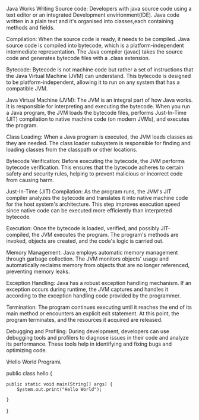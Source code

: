 Java Works
   Writing Source code:
   Developers with java source code using a text editor or an integrated Development envirionment(IDE).
   Java code written in a plain text and it's organised into classes,each containing methods and fields.

   Compilation:
   When the source code is ready, it needs to be compiled. Java source code is compiled into bytecode, which is a platform-independent intermediate representation. The Java compiler (javac) takes the source code and generates bytecode files with a .class extension.

   Bytecode:
   Bytecode is not machine code but rather a set of instructions that the Java Virtual Machine (JVM) can understand. This bytecode is designed to be platform-independent, allowing it to run on any system that has a compatible JVM.

   Java Virtual Machine (JVM):
   The JVM is an integral part of how Java works. It is responsible for interpreting and executing the bytecode. When you run a Java program, the JVM loads the bytecode files, performs Just-In-Time (JIT) compilation to native machine code (on modern JVMs), and executes the program.

   Class Loading:
   When a Java program is executed, the JVM loads classes as they are needed. The class loader subsystem is responsible for finding and loading classes from the classpath or other locations.

   Bytecode Verification:
   Before executing the bytecode, the JVM performs bytecode verification. This ensures that the bytecode adheres to certain safety and security rules, helping to prevent malicious or incorrect code from causing harm.

   Just-In-Time (JIT) Compilation:
   As the program runs, the JVM's JIT compiler analyzes the bytecode and translates it into native machine code for the host system's architecture. This step improves execution speed since native code can be executed more efficiently than interpreted bytecode.

   Execution:
   Once the bytecode is loaded, verified, and possibly JIT-compiled, the JVM executes the program. The program's methods are invoked, objects are created, and the code's logic is carried out.

   Memory Management:
   Java employs automatic memory management through garbage collection. The JVM monitors objects' usage and automatically reclaims memory from objects that are no longer referenced, preventing memory leaks.

   Exception Handling:
   Java has a robust exception handling mechanism. If an exception occurs during runtime, the JVM captures and handles it according to the exception handling code provided by the programmer.

   Termination:
   The program continues executing until it reaches the end of its main method or encounters an explicit exit statement. At this point, the program terminates, and the resources it acquired are released.

   Debugging and Profiling:
   During development, developers can use debugging tools and profilers to diagnose issues in their code and analyze its performance. These tools help in identifying and fixing bugs and optimizing code.

\\Hello World Program\\

  public class hello {

	public static void main(String[] args) {
		System.out.print("Hello World");

	}

  }